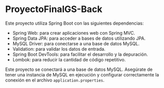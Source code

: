# ProyectoFinalGS-Back

Este proyecto utiliza Spring Boot con las siguientes dependencias:
- Spring Web: para crear aplicaciones web con Spring MVC.
- Spring Data JPA: para acceder a bases de datos utilizando JPA.
- MySQL Driver: para conectarse a una base de datos MySQL.
- Validation: para validar los datos de entrada.
- Spring Boot DevTools: para facilitar el desarrollo y la depuración.
- Lombok: para reducir la cantidad de código repetitivo.

Este proyecto se conectará a una base de datos MySQL. Asegúrate de tener una instancia de MySQL en ejecución y configurar correctamente la conexión en el archivo `application.properties`.